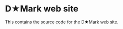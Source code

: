 # D★Mark web site

This contains the source code for the [D★Mark web site](http://denisdefreyne.github.io/d-mark/).
